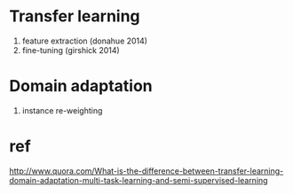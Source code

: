 
# Transfer learning

1. feature extraction (donahue 2014)
2. fine-tuning (girshick 2014)


# Domain adaptation

1. instance re-weighting


# ref

http://www.quora.com/What-is-the-difference-between-transfer-learning-domain-adaptation-multi-task-learning-and-semi-supervised-learning
